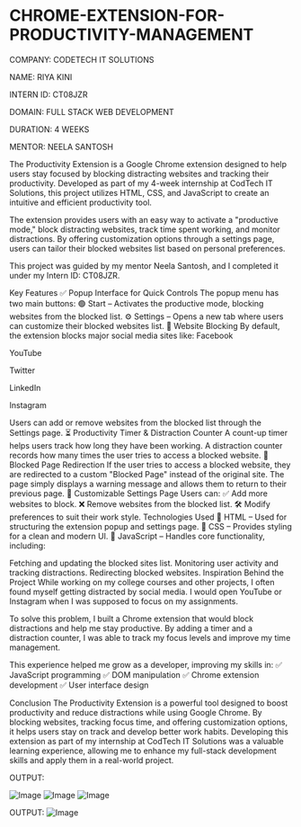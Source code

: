 ﻿# CHROME-EXTENSION-FOR-PRODUCTIVITY-MANAGEMENT

 COMPANY: CODETECH IT SOLUTIONS


NAME: RIYA KINI


INTERN ID: CT08JZR


DOMAIN: FULL STACK WEB DEVELOPMENT


DURATION: 4 WEEKS


MENTOR: NEELA SANTOSH


The Productivity Extension is a Google Chrome extension designed to help users stay focused by blocking distracting websites and tracking their productivity. Developed as part of my 4-week internship at CodTech IT Solutions, this project utilizes HTML, CSS, and JavaScript to create an intuitive and efficient productivity tool.


The extension provides users with an easy way to activate a "productive mode," block distracting websites, track time spent working, and monitor distractions. By offering customization options through a settings page, users can tailor their blocked websites list based on personal preferences.

This project was guided by my mentor Neela Santosh, and I completed it under my Intern ID: CT08JZR.

Key Features
✅ Popup Interface for Quick Controls
The popup menu has two main buttons:
🟢 Start – Activates the productive mode, blocking websites from the blocked list.
⚙️ Settings – Opens a new tab where users can customize their blocked websites list.
🚫 Website Blocking
By default, the extension blocks major social media sites like:
Facebook

YouTube

Twitter

LinkedIn

Instagram

Users can add or remove websites from the blocked list through the Settings page.
⏳ Productivity Timer & Distraction Counter
A count-up timer helps users track how long they have been working.
A distraction counter records how many times the user tries to access a blocked website.
🔴 Blocked Page Redirection
If the user tries to access a blocked website, they are redirected to a custom "Blocked Page" instead of the original site.
The page simply displays a warning message and allows them to return to their previous page.
🔧 Customizable Settings Page
Users can:
✅ Add more websites to block.
❌ Remove websites from the blocked list.
🛠️ Modify preferences to suit their work style.
Technologies Used
🔹 HTML – Used for structuring the extension popup and settings page.
🔹 CSS – Provides styling for a clean and modern UI.
🔹 JavaScript – Handles core functionality, including:

Fetching and updating the blocked sites list.
Monitoring user activity and tracking distractions.
Redirecting blocked websites.
Inspiration Behind the Project
While working on my college courses and other projects, I often found myself getting distracted by social media. I would open YouTube or Instagram when I was supposed to focus on my assignments.

To solve this problem, I built a Chrome extension that would block distractions and help me stay productive. By adding a timer and a distraction counter, I was able to track my focus levels and improve my time management.

This experience helped me grow as a developer, improving my skills in:
✅ JavaScript programming
✅ DOM manipulation
✅ Chrome extension development
✅ User interface design

Conclusion
The Productivity Extension is a powerful tool designed to boost productivity and reduce distractions while using Google Chrome. By blocking websites, tracking focus time, and offering customization options, it helps users stay on track and develop better work habits.
Developing this extension as part of my internship at CodTech IT Solutions was a valuable learning experience, allowing me to enhance my full-stack development skills and apply them in a real-world project.


OUTPUT:

![Image](https://github.com/user-attachments/assets/b4a1282a-28a9-4ee0-be60-5022d662e44e)
![Image](https://github.com/user-attachments/assets/ac25a8f8-293c-4f07-a51a-cd9275b890cf)
![Image](https://github.com/user-attachments/assets/611f4182-785c-48bf-9d2d-0eb735b8f434)



OUTPUT:
![Image](https://github.com/user-attachments/assets/5782459b-73cc-4224-ac90-4c1bc521bd4a)
